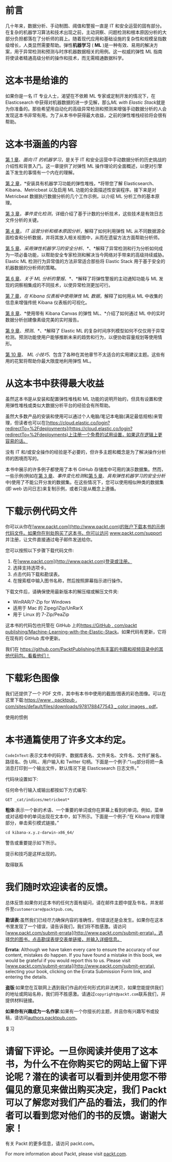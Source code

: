 

# 前言

几十年来，数据分析、手动制图、阈值和警报一直是 IT 和安全运营的固有部分。在复杂的机器学习算法和技术出现之前，主动洞察、问题检测和根本原因分析的大部分负担都落在了分析师的肩上。随着现代应用和基础设施的复杂性和规模呈指数级增长，人类显然需要帮助。弹性**机器学习** ( **ML** )是一种有效、易用的解决方案，用于异常检测和预测与时序机器数据相关的用例。这一权威的弹性 ML 指南将使读者精通高级分析的操作和技术，而无需精通数据科学。



# 这本书是给谁的

如果你是一名 IT 专业人士，渴望在不依赖 ML 专家或定制开发的情况下，在 Elasticsearch 中获得对机器数据的进一步见解，那么*ML with Elastic Stack*就是为你准备的。那些希望用自动化的高级异常检测和预测来增强手动数据分析的人会发现这本书非常有用。为了从本书中获得最大收益，之前的弹性堆栈经验将会很有帮助。



# 这本书涵盖的内容

[第 1 章](07120c76-7474-476f-af36-e1b3e3d8688f.xhtml)、*面向 IT 的机器学习*，是关于 IT 和安全运营中手动数据分析的历史挑战的介绍性和背景入门。这一章提供了对弹性 ML 操作理论的全面概述，以便对引擎盖下发生的事情有一个内在的理解。

[第 2 章](44c612a3-3b28-47fa-8064-d6724e2c9067.xhtml)，*安装具有机器学习功能的弹性堆栈，*将带您了解 Elasticsearch、Kibana、Metricbeat 以及启用 ML 功能的全面描述性安装程序。接下来是对 Metricbeat 数据执行数据分析的几个工作示例，以介绍 ML 分析工作的基本原理。

[第 3 章](16a1d55a-08d3-47a7-afec-b433d9beecc6.xhtml)，*事件变化检测*，详细介绍了基于计数的分析技术，这些技术是有效日志文件分析的关键。

[第 4 章](30e51bb2-df59-4ae5-943f-52c3a2e9682e.xhtml)， *IT 运营分析和根本原因分析*，解释了如何利用弹性 ML 从不同数据源全面检查和分析数据，并将其放入相关视图中，从而在遗留方法方面帮助分析师。

[第 5 章](d83c0a94-7b17-4824-9ead-a374df317bac.xhtml)、*采用弹性机器学习的安全分析*、*、*解释了异常检测和行为分析如何成为一项必备功能，以帮助安全专家检测和解决当今网络对手带来的高级持续威胁。Elastic ML 检测行为异常值的方法非常适合那些将 Elastic Stack 用于基于安全的机器数据的分析师的策略。

[第 6 章](7ba6aa9b-aaee-4a1e-91cb-8b062aeaa181.xhtml)、*关于 ML 分析的警报*、*、*解释了将弹性警报的主动通知功能与 ML 发现的洞察相集成的不同技术，以使异常检测更加可行。

[第 7 章](c94055c3-6965-4e50-8128-130cd41e682e.xhtml)，*在 Kibana 仪表板中使用弹性 ML 数据*，解释了如何用从 ML 中收集的信息来增强传统 Kibana 仪表板的可视化。

[第 8 章](c94055c3-6965-4e50-8128-130cd41e682e.xhtml)、*使用带有 Kibana Canvas 的弹性 ML、*介绍了如何通过 ML 中的实时数据分析创建像素级完美的实时报告。

[第 9 章](7d0fae70-bcea-4d2e-a096-09d933267b93.xhtml)、*预测*、*、*解释了 Elastic ML 的复杂时间序列模型如何不仅仅用于异常检测。预测功能使用户能够推断未来的趋势和行为，以便协助容量规划等使用情形。

[第 10 章](7d0fae70-bcea-4d2e-a096-09d933267b93.xhtml)、 *ML 小技巧*、包含了各种在其他章节不太适合的实用建议主题。这些有用的花絮将帮助你最大限度地利用弹性 ML。



# 从这本书中获得最大收益

虽然这本书是从安装和配置弹性堆栈和 ML 功能的说明开始的，但具有设置和使用弹性堆栈或类似大数据分析平台的经验会有所帮助。

虽然大多数产品的安装和使用可以通过个人电脑/笔记本电脑(满足最低规格)来管理，但读者也可以在[https://cloud.elastic.co/login?redirectTo=%2Fdeployments](https://cloud.elastic.co/login?redirectTo=%2Fdeployments)上注册一个免费的试用设置，如果这在逻辑上更容易的话。

没有 IT 和/或安全操作的经验是不必要的，但许多主题和概念是为了解决操作分析师的困境而写的。

本书中展示的许多例子都使用了本书 GitHub 存储库中可用的演示数据集。然而，一些示例(例如在[第 3 章](16a1d55a-08d3-47a7-afec-b433d9beecc6.xhtml)、*事件变化检测*和[第 5 章](d83c0a94-7b17-4824-9ead-a374df317bac.xhtml)、*具有弹性机器学习的安全分析*中)使用了不能公开分发的数据集。在这些情况下，您可以使用相似种类的数据集(即 web 访问日志)来复制示例，或者只是从概念上遵循。



# 下载示例代码文件

你可以从你在[www.packt.com](http://www.packt.com)的账户下载本书的示例代码文件。如果你在别处购买了这本书，你可以访问 www.packt.com/support 并注册，让文件直接通过电子邮件发送给你。

您可以按照以下步骤下载代码文件:

1.  在[www.packt.com](http://www.packt.com)登录或注册。
2.  选择支持选项卡。
3.  点击代码下载和勘误表。
4.  在搜索框中输入图书名称，然后按照屏幕指示进行操作。

下载文件后，请确保使用最新版本的解压缩或解压文件夹:

*   WinRAR/7-Zip for Windows
*   适用于 Mac 的 Zipeg/iZip/UnRarX
*   用于 Linux 的 7-Zip/PeaZip

这本书的代码包也托管在 GitHub 上的[https://GitHub . com/packt publishing/Machine-Learning-with-the-Elastic-Stack](https://github.com/PacktPublishing/Machine-Learning-with-the-Elastic-Stack)。如果代码有更新，它将在现有的 GitHub 库中更新。

我们在 https://github.com/PacktPublishing/也有丰富的书籍和视频目录中的其他代码包。看看他们！



# 下载彩色图像

我们还提供了一个 PDF 文件，其中有本书中使用的截图/图表的彩色图像。可以在这里下载:[https://www . packtpub . com/sites/default/files/downloads/9781788477543 _ color images . pdf](https://www.packtpub.com/sites/default/files/downloads/9781788477543_ColorImages.pdf)。

使用的惯例



# 本书通篇使用了许多文本约定。

`CodeInText`:表示文本中的码字、数据库表名、文件夹名、文件名、文件扩展名、路径名、伪 URL、用户输入和 Twitter 句柄。下面是一个例子:“`log`部分将把一条消息打印到一个输出文件，默认情况下是 Elasticsearch 日志文件。”

代码块设置如下:

任何命令行输入或输出都按如下方式编写:

```
GET _cat/indices/metricbeat*
```

**粗体**:表示一个新的术语、一个重要的单词或你在屏幕上看到的单词。例如，菜单或对话框中的单词出现在文本中，如下所示。下面是一个例子:“在 Kibana 的管理部分，单击索引模式链接。”

```
cd kibana-x.y.z-darwin-x86_64/
```

警告或重要提示如下所示。

提示和技巧是这样出现的。

取得联系



# 我们随时欢迎读者的反馈。

总体反馈:如果你对这本书的任何方面有疑问，请在邮件主题中提及书名，并发邮件至`customercare@packtpub.com`。

**勘误表**:虽然我们已经尽力确保内容的准确性，但错误还是会发生。如果你在这本书里发现了一个错误，请告诉我们，我们将不胜感激。请访问[www.packt.com/submit-errata](http://www.packt.com/submit-errata)，选择您的图书，点击勘误表提交表单链接，并输入详细信息。

**Errata**: Although we have taken every care to ensure the accuracy of our content, mistakes do happen. If you have found a mistake in this book, we would be grateful if you would report this to us. Please visit [www.packt.com/submit-errata](http://www.packt.com/submit-errata), selecting your book, clicking on the Errata Submission Form link, and entering the details.

**盗版**:如果您在互联网上遇到我们作品的任何形式的非法拷贝，如果您能提供我们的地址或网站名称，我们将不胜感激。请通过`copyright@packt.com`联系我们，并提供材料链接。

**如果你有兴趣成为一名作家**:如果有一个你擅长的主题，并且你有兴趣写书或投稿，请访问[authors.packtpub.com](http://authors.packtpub.com/)。

复习



# 请留下评论。一旦你阅读并使用了这本书，为什么不在你购买它的网站上留下评论呢？潜在的读者可以看到并使用您不带偏见的意见来做出购买决定，我们 Packt 可以了解您对我们产品的看法，我们的作者可以看到您对他们的书的反馈。谢谢大家！

有关 Packt 的更多信息，请访问 packt.com。

For more information about Packt, please visit [packt.com](http://www.packt.com/).
